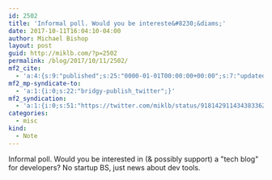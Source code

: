 ```yaml
---
id: 2502
title: 'Informal poll. Would you be intereste&#8230;&diams;'
date: 2017-10-11T16:04:10-04:00
author: Michael Bishop
layout: post
guid: http://miklb.com/?p=2502
permalink: /blog/2017/10/11/2502/
mf2_cite:
  - 'a:4:{s:9:"published";s:25:"0000-01-01T00:00:00+00:00";s:7:"updated";s:25:"0000-01-01T00:00:00+00:00";s:8:"category";a:1:{i:0;s:0:"";}s:6:"author";a:0:{}}'
mf2_mp-syndicate-to:
  - 'a:1:{i:0;s:22:"bridgy-publish_twitter";}'
mf2_syndication:
  - 'a:1:{i:0;s:51:"https://twitter.com/miklb/status/918142911434383362";}'
categories:
  - misc
kind:
  - Note
---
```

Informal poll. Would you be interested in (& possibly support) a "tech blog" for developers? No startup BS, just news about dev tools.
